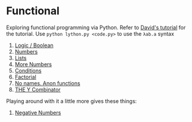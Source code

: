 Functional
==========


Exploring functional programming via Python. Refer to [David's tutorial](https://www.youtube.com/watch?v=5C6sv7-eTKg) for the tutorial.
Use `python lython.py <code.py>` to use the `λab.a` syntax

1. [Logic / Boolean](src/logic.py)
2. [Numbers](src/numbers.py)
3. [Lists](src/data_structures.py)
4. [More Numbers](src/more_num.py)
5. [Conditions](src/conditions.py)
6. [Factorial](src/factorial.py)
7. [No names. Anon functions](src/anon.py)
8. [THE Y Combinator](src/y.py)

Playing around with it a little more gives these things:

1. [Negative Numbers](play/numbers.py)
